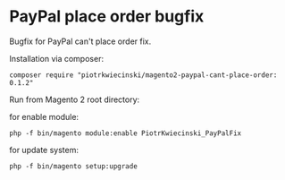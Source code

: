 # PayPal place order bugfix
Bugfix for PayPal can't place order fix.

Installation via composer:

```
composer require "piotrkwiecinski/magento2-paypal-cant-place-order: 0.1.2"
```

Run from Magento 2 root directory:

for enable module:
```
php -f bin/magento module:enable PiotrKwiecinski_PayPalFix
```

for update system:
```
php -f bin/magento setup:upgrade
```
